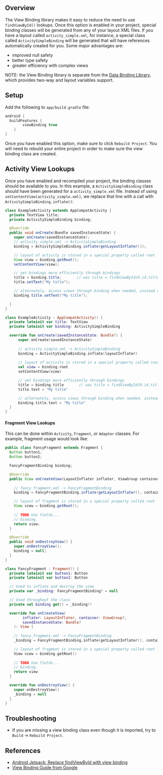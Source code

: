 ## Overview

The View Binding library makes it easy to reduce the need to use `findViewById()` lookups.  Once this option is enabled in your project, special binding classes will be generated from any of your layout XML files.  If you have a layout called `activity_simple.xml`, for instance, a special class called `ActivitySimpleBinding` will be generated that will have references automatically created for you.  Some major advantages are:
* improved null safety
* better type safety
* greater efficiency with complex views

NOTE: the View Binding library is separate from the [Data Binding Library](https://guides.codepath.com/android/Applying-Data-Binding-for-Views), which provides two-way and layout variables support.  

## Setup

Add the following to `app/build.gradle` file:

```gradle
android {
  buildFeatures {
        viewBinding true
    }
}
```

Once you have enabled this option, make sure to click `Rebuild Project`.  You will need to rebuild your entire project in order to make sure the view binding class are created.

## Activity View Lookups

Once you have enabled and recompiled your project, the binding classes should be available to you.  In this example, a `ActivitySimpleBinding` class should have been generated for a `activity_simple.xml` file.  Instead of using `setContentView(activity_simple.xml)`, we replace that line with a call with `ActivitySimpleBinding.inflate()`:

```java
class ExampleActivity extends AppCompatActivity {
  private TextView title;
  private ActivitySimpleBinding binding;

  @Override 
  public void onCreate(Bundle savedInstanceState) {
    super.onCreate(savedInstanceState);
    // activity_simple.xml -> ActivitySimpleBinding
    binding = ActivitySimpleBinding.inflate(getLayoutInflater());

    // layout of activity is stored in a special property called root
    View view = binding.getRoot();
    setContentView(view);

    // set bindings more efficiently through bindings
    title = binding.title;       // was title = findViewById(R.id.title);
    title.setText("My title");

    // alternately, access views through binding when needed, instead of variables
    binding.title.setText("My title");

  }
}
```

```kotlin
class ExampleActivity : AppCompatActivity() {
  private lateinit var title: TextView
  private lateinit var binding: ActivitySimpleBinding  

  override fun onCreate(savedInstanceState: Bundle?) {
      super.onCreate(savedInstanceState)
      
      // activity_simple.xml -> ActivitySimpleBinding
      binding = ActivitySimpleBinding.inflate(layoutInflater)
  
      // layout of activity is stored in a special property called root
      val view = binding.root
      setContentView(view)

      // set bindings more efficiently through bindings
      title = binding.title       // was title = findViewById(R.id.title)
      title.text = "My title"

      // alternately, access views through binding when needed, instead of variables
      binding.title.text = "My title"
  }
}
```

#### Fragment View Lookups

This can be done within `Activity`, `Fragment`, or `Adapter` classes. For example, fragment usage would look like:

```java
public class FancyFragment extends Fragment {
  Button button1;
  Button button2;

  FancyFragmentBinding binding;

  @Override 
  public View onCreateView(LayoutInflater inflater, ViewGroup container, Bundle savedInstanceState) { 
    
    // fancy_fragment.xml -> FancyFragmentBinding
    binding = FancyFragmentBinding.inflate(getLayoutInflater(), container, false);

    // layout of fragment is stored in a special property called root
    View view = binding.getRoot();
    			 
    // TODO Use fields...
    // binding.
    return view;
  }

  @Override 
  public void onDestroyView() {
    super.onDestroyView();
    binding = null;
  }
}
```

```kotlin
class FancyFragment : Fragment() {
  private lateinit var button1: Button
  private lateinit var button2: Button

  // Used to inflate and destroy the view
  private var _binding: FancyFragmentBinding? = null

  // Used throughout the class
  private val binding get() = _binding!!

  override fun onCreateView(
        inflater: LayoutInflater, container: ViewGroup?,
        savedInstanceState: Bundle?
    ): View {
    
    // fancy_fragment.xml -> FancyFragmentBinding
    _binding = FancyFragmentBinding.inflate(getLayoutInflater(), container, false)

    // layout of fragment is stored in a special property called root
    View view = binding.getRoot()
    			 
    // TODO Use fields...
    // binding.
    return view
  }

  override fun onDestroyView() {
    super.onDestroyView()
    _binding = null
  }
}
```

## Troubleshooting

* If you are missing a view binding class even though it is imported, try to `Build` -> `Rebuild Project`.

## References

* [Android Jetpack: Replace findViewById with view binding](https://www.youtube.com/watch?v=W7uujFrljW0)
* [View Binding Guide from Google](https://developer.android.com/topic/libraries/view-binding)